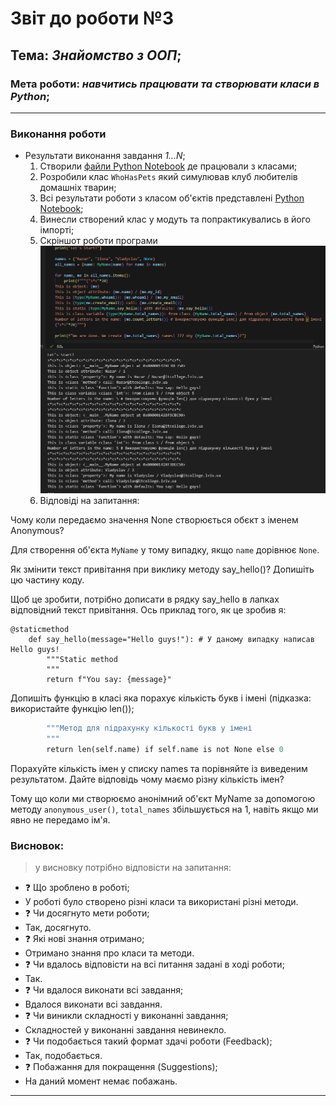 # Звіт до роботи №3
## Тема: _Знайомство з ООП_;
### Мета роботи: _навчитись працювати та створювати класи в Python_;
---
### Виконання роботи
- Результати виконання завдання *1...N*;
    1. Створили [файли Python Notebook](note.ipynb) де працювали з класами;
    2. Розробили клас `WhoHasPets` який симулював клуб любителів домашніх тварин;
    3. Всі результати роботи з класом об'єктів представлені [Python Notebook](note.ipynb);
    4. Винесли створений клас у модуть та попрактикувались в його імпорті;
    5. Скріншот роботи програми
    ![alt text](https://github.com/Nazarus03/Nazar-oop/blob/main/Pictures/Screenshot_1.jpg)
    6. Відповіді на запитання:

Чому коли передаємо значення None створюється обєкт з іменем Anonymous?

Для створення об'єкта `MyName` у тому випадку, якщо `name` дорівнює `None`.

Як змінити текст привітання при виклику методу say_hello()? Допишіть цю частину коду.

Щоб це зробити, потрібно дописати в рядку say_hello в лапках відповідний текст привітання. Ось приклад того, як це зробив я:

```
@staticmethod
    def say_hello(message="Hello guys!"): # У даному випадку написав Hello guys!
        """Static method
        """
        return f"You say: {message}"
``````

Допишіть функцію в класі яка порахує кількість букв і імені (підказка: використайте функцію len());

```def count_letters(self):
        """Метод для підрахунку кількості букв у імені
        """
        return len(self.name) if self.name is not None else 0
``````

Порахуйте кількість імен у списку names та порівняйте із виведеним результатом. Дайте відповідь чому маємо різну кількість імен?

Тому що коли ми створюємо анонімний об'єкт MyName за допомогою методу `anonymous_user()`, `total_names` збільшується на 1, навіть якщо ми явно не передамо ім'я.
### Висновок: 
> у висновку потрібно відповісти на запитання:
- :question: Що зроблено в роботі;
- У роботі було створено різні класи та використані різні методи.
- :question: Чи досягнуто мети роботи;
- Так, досягнуто.
- :question: Які нові знання отримано;
- Отримано знання про класи та методи.
- :question: Чи вдалось відповісти на всі питання задані в ході роботи;
- Так.
- :question: Чи вдалося виконати всі завдання;
- Вдалося виконати всі завдання.
- :question: Чи виникли складності у виконанні завдання;
- Складностей у виконанні завдання невинекло.
- :question: Чи подобається такий формат здачі роботи (Feedback);
- Так, подобається.
- :question: Побажання для покращення (Suggestions);
- На даний момент немає побажань.
---